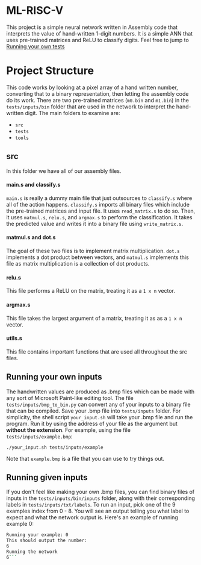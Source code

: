 # ML-RISC-V

This project is a simple neural network written in Assembly code that interprets the value of hand-written 1-digit numbers. It is a simple ANN that uses pre-trained matrices and ReLU to classify digits. Feel free to jump to [Running your own tests](https://github.com/kcelebi/ML-RISC-V/blob/main/README.md#running-your-own-inputs)

# Project Structure

This code works by looking at a pixel array of a hand written number, converting that to a binary representation, then letting the assembly code do its work. There are two pre-trained matrices (`m0.bin` and `m1.bin`) in the `tests/inputs/bin` folder that are used in the network to interpret the hand-written digit. The main folders to examine are:

* `src`
* `tests`
* `tools`

## src

In this folder we have all of our assembly files. 

#### main.s and classify.s

`main.s` is really a dummy main file that just outsources to `classify.s` where all of the action happens. `classify.s` imports all binary files which include the pre-trained matrices and input file. It uses `read_matrix.s` to do so. Then, it uses `matmul.s`, `relu.s`, and `argmax.s` to perform the classification. It takes the predicted value and writes it into a binary file using `write_matrix.s`.

#### matmul.s and dot.s

The goal of these two files is to implement matrix multiplication. `dot.s` implements a dot product between vectors, and `matmul.s` implements this file as matrix multiplication is a collection of dot products. 

#### relu.s

This file performs a ReLU on the matrix, treating it as a `1 x n` vector.

#### argmax.s

This file takes the largest argument of a matrix, treating it as as a `1 x n` vector.

#### utils.s

This file contains important functions that are used all throughout the src files.

## Running your own inputs


The handwritten values are produced as .bmp files which can be made with any sort of Microsoft Paint-like editing tool. The file `tests/inputs/bmp_to_bin.py` can convert any of your inputs to a binary file that can be compiled. Save your .bmp file into `tests/inputs` folder. For simplicity, the shell script `your_input.sh` will take your .bmp file and run the program. Run it by using the address of your file as the argument but **without the extension**. For example, using the file `tests/inputs/example.bmp`: 

`./your_input.sh tests/inputs/example`

Note that `example.bmp` is a file that you can use to try things out.

## Running given inputs

If you don't feel like making your own .bmp files, you can find binary files of inputs in the `tests/inputs/bin/inputs` folder, along with their corresponding labels in `tests/inputs/txt/labels`. To run an input, pick one of the 9 examples index from 0 - 8. You will see an output telling you what label to expect and what the network output is. Here's an example of running example 0:

```./run.sh 0
Running your example: 0
This should output the number:
6
Running the network
6```
